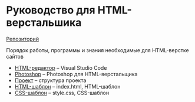 # Руководство для HTML-верстальшика
[Репозиторий](https://github.com/damir-art/layout)

Порядок работы, программы и знания необходимые для HTML-верстке сайтов

* [HTML-редактор](https://damir-art.github.io/visual-studio-code/) &ndash; Visual Studio Code
* [Photoshop](https://damir-art.github.io/layout/photoshop/) &ndash; Photoshop для HTML-верстальщика
* [Проект](https://damir-art.github.io/layout/project/) &ndash; структура проекта
* [HTML-шаблон](https://damir-art.github.io/layout/html-template/) &ndash; index.html, HTML-шаблон
* [CSS-шаблон](https://damir-art.github.io/layout/css-template/) &ndash; style.css, CSS-шаблон
